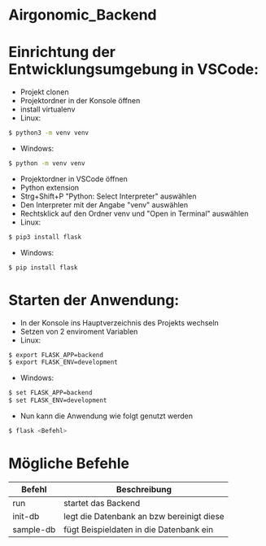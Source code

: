 # Airgonomic_Backend

# Einrichtung der Entwicklungsumgebung in VSCode:
- Projekt clonen
- Projektordner in der Konsole öffnen
- install virtualenv
- Linux: 
```sh
$ python3 -m venv venv
```
- Windows:
```sh
$ python -m venv venv
```
- Projektordner in VSCode öffnen
- Python extension
- Strg+Shift+P "Python: Select Interpreter" auswählen
- Den Interpreter mit der Angabe "venv" auswählen
- Rechtsklick auf den Ordner venv und "Open in Terminal" auswählen
- Linux: 
```sh
$ pip3 install flask
```
- Windows:
```sh
$ pip install flask
```

# Starten der Anwendung:
- In der Konsole ins Hauptverzeichnis des Projekts wechseln
- Setzen von 2 enviroment Variablen
- Linux: 
```sh
$ export FLASK_APP=backend
$ export FLASK_ENV=development
```
- Windows:
```sh
$ set FLASK_APP=backend
$ set FLASK_ENV=development
```
- Nun kann die Anwendung wie folgt genutzt werden
```sh
$ flask <Befehl>
```

# Mögliche Befehle
Befehl | Beschreibung
--- | ---
run | startet das Backend
init-db | legt die Datenbank an bzw bereinigt diese
sample-db | fügt Beispieldaten in die Datenbank ein